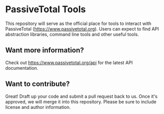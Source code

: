 # PassiveTotal Tools
This repository will serve as the official place for tools to interact with PassiveTotal (https://www.passivetotal.org). Users can expect to find API abstraction libraries, command line tools and other useful tools.

## Want more information?
Check out https://www.passivetotal.org/api for the latest API documentation.

## Want to contribute?
Great! Draft up your code and submit a pull request back to us. Once it's approved, we will merge it into this repository. Please be sure to include license and author information. 
